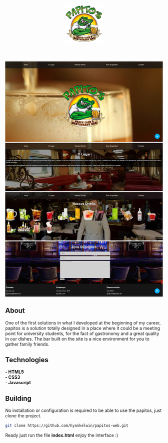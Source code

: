 <h1 align="center">
<br>
  <img src="imagens/logo2.png" alt="Marvel" width="120">
<br>
<br>
</h1>

<p align="center">
  <img src="imagens/screenshot_1.jpg" />
  <img src="imagens/screenshot_2.jpg" />
  <img src="imagens/screenshot_3.jpg" />
  <img src="imagens/screenshot_4.jpg" />
</p>

## About

One of the first solutions in what I developed at the beginning of my career, papitos is a solution totally designed in a place where it could be a meeting point for university students, for the fact of gastronomy and a great quality in our dishes. The bar built on the site is a nice environment for you to gather family friends.

## Technologies

**- HTML5**
<br>
**- CSS3**
<br>
**- Javascript**
<br>

## Building

No installation or configuration is required to be able to use the papitos, just clone the project.

```bash
git clone https://github.com/hyankelwin/papitos-web.git
```

Ready just run the file **index.html** enjoy the interface :)
